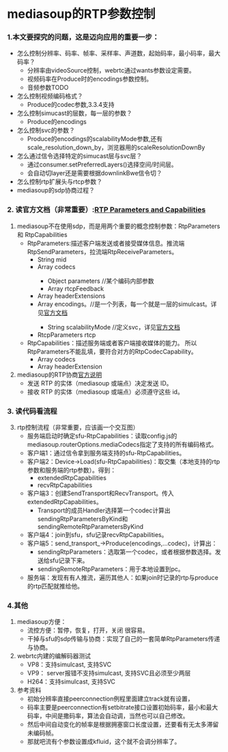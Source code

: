 # mediasoup的RTP参数控制

### 1.本文要探究的问题，这是迈向应用的重要一步：
- 怎么控制分辨率、码率、帧率、采样率、声道数，起始码率，最小码率，最大码率？
    - 分辨率由videoSource控制，webrtc通过wants参数设定需要。
    - 视频码率在Produce时的encodings参数控制。
    - 音频参数TODO
- 怎么控制视频编码格式？
    - Produce的codec参数,3.3.4支持
- 怎么控制simucast的层数，每一层的参数？
    - Produce的encodings
- 怎么控制svc的参数？
    - Produce的encodings的scalabilityMode参数,还有scale_resolution_down_by，浏览器用的scaleResolutionDownBy
- 怎么通过信令选择特定的simucast层与svc层？
    - 通过consumer.setPreferredLayers()选择空间/时间层。
    - 会自动切layer还是需要根据downlinkBwe信令切？
- 怎么控制rtp扩展头与rtcp参数？
- mediasoup的sdp协商过程？

### 2. 读官方文档（非常重要）:[RTP Parameters and Capabilities](https://mediasoup.org/documentation/v3/mediasoup/rtp-parameters-and-capabilities/#RTP-Negotiation-Overview)
1. mediasoup不在使用sdp，而是用两个重要的概念控制参数：RtpParameters和 RtpCapabilities
    - RtpParameters:描述客户端发送或者接受媒体信息。推流端RtpSendParameters，拉流端RtpReceiveParameters。
        - String mid
        - Array<RtpCodecParameters> codecs
            - Object parameters  //某个编码内部参数
            - Array<RtcpFeedback> rtcpFeedback
        - Array<RtpHeaderExtensionParameters> headerExtensions
        - Array<RtpEncodingParameters> encodings。//是一个列表，每一个就是一层的simulcast。详见[官方文档](https://mediasoup.org/documentation/v3/mediasoup/rtp-parameters-and-capabilities/#Simulcast)
            - String scalabilityMode //定义svc，详见[官方文档](https://mediasoup.org/documentation/v3/mediasoup/rtp-parameters-and-capabilities/#SVC)
        - RtcpParameters rtcp
    - RtpCapabilities：描述服务端或者客户端接收媒体的能力。 所以RtpParameters不能乱填，要符合对方的RtpCodecCapability。
        - Array<RtpCodecCapability> codecs
        - Array<RtpHeaderExtension> headerExtension
2. mediasoup的RTP协商[官方说明](https://mediasoup.org/documentation/v3/mediasoup/rtp-parameters-and-capabilities/#RTP-Negotiation-Overview)
    - 发送 RTP 的实体（mediasoup 或端点）决定发送 ID。
    - 接收 RTP 的实体（mediasoup 或端点）必须遵守这些 id。

### 3. 读代码看流程
3. rtp控制流程（非常重要，应该画一个交互图）
    - 服务端启动时确定sfu-RtpCapabilities：读取config.js的mediasoup.routerOptions.mediaCodecs指定了支持的所有编码格式。
    - 客户端1：通过信令拿到服务端支持的sfu-RtpCapabilities。
    - 客户端2：Device->Load(sfu-RtpCapabilities)：取交集（本地支持的rtp参数和服务端的rtp参数）。得到：
        - extendedRtpCapabilities
        - recvRtpCapabilities
    - 客户端3：创建SendTransport和RecvTransport。传入extendedRtpCapabilities。
        - Transport的成员Handler选择第一个codec计算出sendingRtpParametersByKind和sendingRemoteRtpParametersByKind
    - 客户端4：join到sfu，sfu记录recvRtpCapabilities。
    - 客户端5：send_transport_->Produce(encodings,...codec)，计算出：
        - sendingRtpParameters：选取第一个codec，或者根据参数选择。发送给sfu记录下来。
        - sendingRemoteRtpParameters：用于本地设置到pc。
    - 服务端：发现有有人推流，遍历其他人：如果join时记录的rtp与produce的rtp匹配就推给他。
### 4.其他
1.  mediasoup方便：
    - 流控方便：暂停，恢复，打开，关闭 很容易。
    - 干掉与sfu的sdp传输与协商：实现了自己的一套简单RtpParameters传递与协商。
2. webrtc内建的编解码器测试
    - VP8：支持simulcast, 支持SVC
    - VP9： server报错不支持simulcast, 支持SVC且必须至少两层
    - H264：支持simulcast, 支持SVC
3. 参考资料
    - 初始分辨率直接peerconnection例程里面建立track就有设置，
    - 码率主要是peerconnection有setbitrate接口设置初始码率，最小和最大码率，中间是撒码率，算法会自动调，当然也可以自己修改。
    - 然后中间自动变化的帧率是根据拥塞窗口长度设置，还要看有无太多滞留未编码帧。
    - 那就吧流有个参数设置成kfluid，这个就不会调分辨率了。

